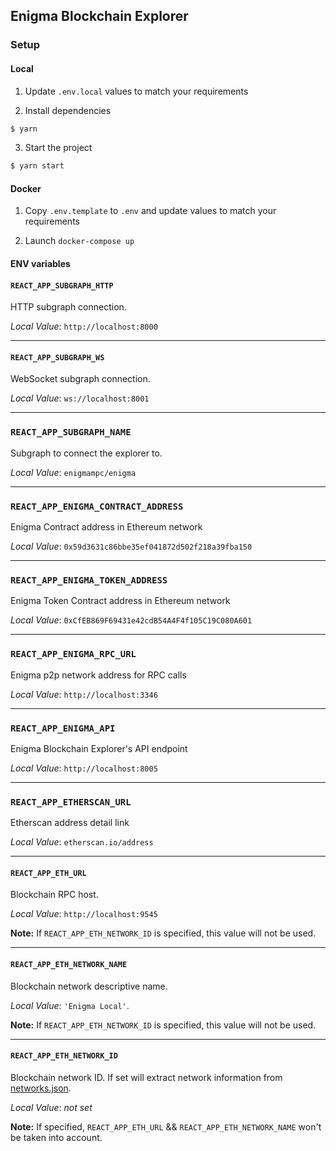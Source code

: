 ## Enigma Blockchain Explorer

### Setup

#### Local

1. Update `.env.local` values to match your requirements

2. Install dependencies
```bash
$ yarn
```

3. Start the project
```bash
$ yarn start
```

#### Docker

1. Copy `.env.template` to `.env` and update values to match your requirements

2. Launch `docker-compose up`


#### ENV variables

#### `REACT_APP_SUBGRAPH_HTTP`
HTTP subgraph connection.

_Local Value_: `http://localhost:8000`

---
#### `REACT_APP_SUBGRAPH_WS`
WebSocket subgraph connection.

_Local Value_: `ws://localhost:8001`

---
### `REACT_APP_SUBGRAPH_NAME`
Subgraph to connect the explorer to.

_Local Value_: `enigmampc/enigma`

---
### `REACT_APP_ENIGMA_CONTRACT_ADDRESS`
Enigma Contract address in Ethereum network

_Local Value_: `0x59d3631c86bbe35ef041872d502f218a39fba150`

---
### `REACT_APP_ENIGMA_TOKEN_ADDRESS`
Enigma Token Contract address in Ethereum network

_Local Value_: `0xCfEB869F69431e42cdB54A4F4f105C19C080A601`

---
### `REACT_APP_ENIGMA_RPC_URL`
Enigma p2p network address for RPC calls

_Local Value_: `http://localhost:3346`

---
### `REACT_APP_ENIGMA_API`
Enigma Blockchain Explorer's API endpoint

_Local Value_: `http://localhost:8005`

---
### `REACT_APP_ETHERSCAN_URL`
Etherscan address detail link

_Local Value_: `etherscan.io/address`

---
#### `REACT_APP_ETH_URL`
Blockchain RPC host.

_Local Value_: `http://localhost:9545`

**Note:** If `REACT_APP_ETH_NETWORK_ID` is specified, this value will not be used.

---
#### `REACT_APP_ETH_NETWORK_NAME`
Blockchain network descriptive name.

_Local Value_: `'Enigma Local'`.

**Note:** If `REACT_APP_ETH_NETWORK_ID` is specified, this value will not be used.

---
#### `REACT_APP_ETH_NETWORK_ID`
Blockchain network ID. If set will extract network information from [networks.json](src/utils/networks.json).

_Local Value_: _not set_

**Note:** If specified, `REACT_APP_ETH_URL` && `REACT_APP_ETH_NETWORK_NAME` won't be taken into account.
